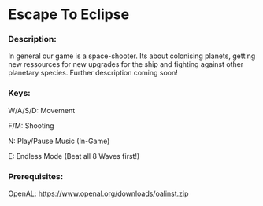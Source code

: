 # Escape To Eclipse

### Description:
In general our game is a space-shooter. Its about colonising planets, getting new ressources for new upgrades for the ship and fighting against other planetary species. Further description coming soon!

### Keys:

W/A/S/D: Movement

F/M: Shooting

N: Play/Pause Music (In-Game)

E: Endless Mode
(Beat all 8 Waves first!)

### Prerequisites: 

OpenAL: https://www.openal.org/downloads/oalinst.zip
